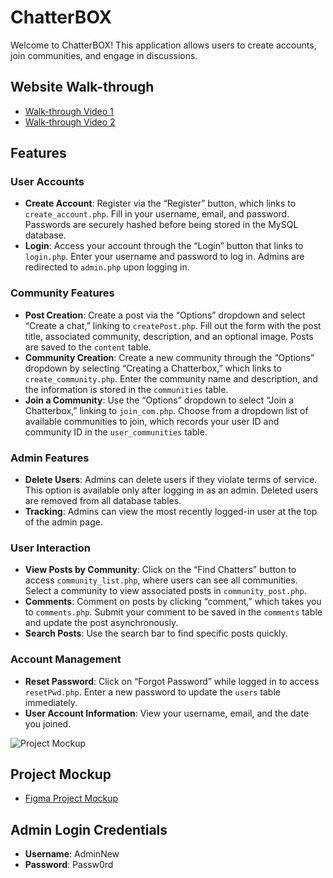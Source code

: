 # ChatterBOX

Welcome to ChatterBOX! This application allows users to create accounts, join communities, and engage in discussions. 

## Website Walk-through
- [Walk-through Video 1](https://www.youtube.com/watch?v=uq21fop80k8)
- [Walk-through Video 2](https://www.youtube.com/watch?v=GynWhNb_E0Y)

## Features

### User Accounts
- **Create Account**: Register via the “Register” button, which links to `create_account.php`. Fill in your username, email, and password. Passwords are securely hashed before being stored in the MySQL database.
- **Login**: Access your account through the “Login” button that links to `login.php`. Enter your username and password to log in. Admins are redirected to `admin.php` upon logging in.

### Community Features
- **Post Creation**: Create a post via the “Options” dropdown and select “Create a chat,” linking to `createPost.php`. Fill out the form with the post title, associated community, description, and an optional image. Posts are saved to the `content` table.
- **Community Creation**: Create a new community through the “Options” dropdown by selecting “Creating a Chatterbox,” which links to `create_community.php`. Enter the community name and description, and the information is stored in the `communities` table.
- **Join a Community**: Use the “Options” dropdown to select “Join a Chatterbox,” linking to `join_com.php`. Choose from a dropdown list of available communities to join, which records your user ID and community ID in the `user_communities` table.

### Admin Features
- **Delete Users**: Admins can delete users if they violate terms of service. This option is available only after logging in as an admin. Deleted users are removed from all database tables.
- **Tracking**: Admins can view the most recently logged-in user at the top of the admin page.

### User Interaction
- **View Posts by Community**: Click on the “Find Chatters” button to access `community_list.php`, where users can see all communities. Select a community to view associated posts in `community_post.php`.
- **Comments**: Comment on posts by clicking “comment,” which takes you to `comments.php`. Submit your comment to be saved in the `comments` table and update the post asynchronously.
- **Search Posts**: Use the search bar to find specific posts quickly.
  
### Account Management
- **Reset Password**: Click on “Forgot Password” while logged in to access `resetPwd.php`. Enter a new password to update the `users` table immediately.
- **User Account Information**: View your username, email, and the date you joined.

![Project Mockup](https://github.com/yatharth711/myDiscussionForum/assets/67724181/6bad73d2-5f4d-4c3c-bb06-5ae05f9f3d10)

## Project Mockup
- [Figma Project Mockup](https://www.figma.com/file/pPaCJeZIprYt3mzyiqifWS/360-Project?type=design&node-id=0%3A1&mode=design&t=79fMZvh8OCxQJc2Y-1)

## Admin Login Credentials
- **Username**: AdminNew  
- **Password**: Passw0rd
